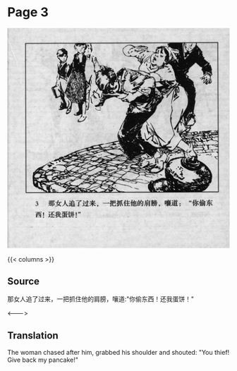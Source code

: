 # Page 3

 ![biao front](./../../../images/biao/seifert0726_biao_0007_003.jpg)

{{< columns >}}

## Source

那女人追了过来，一把抓住他的肩膀，嚷道:"你偷东西！还我蛋饼！"

<--->

## Translation

The woman chased after him, grabbed his shoulder and shouted: "You thief! Give back my pancake!"